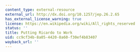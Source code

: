 ```yaml
---
content_type: external-resource
external_url: http://dx.doi.org/10.1257/jep.26.2.65
has_external_license_warning: true
license: https://en.wikipedia.org/wiki/All_rights_reserved
status: ''
title: Putting Ricardo to Work
uid: cc9cf34b-8a05-4420-8a60-f30ef4b83407
wayback_url: ''
---
```

